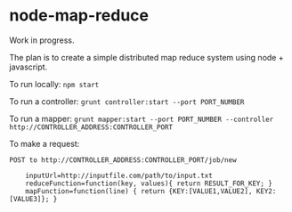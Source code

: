 # node-map-reduce

Work in progress.

The plan is to create a simple distributed map reduce system using node + javascript.

To run locally: `npm start`

To run a controller: `grunt controller:start --port PORT_NUMBER`

To run a mapper: `grunt mapper:start --port PORT_NUMBER --controller http://CONTROLLER_ADDRESS:CONTROLLER_PORT`

To make a request:

    POST to http://CONTROLLER_ADDRESS:CONTROLLER_PORT/job/new

        inputUrl=http://inputfile.com/path/to/input.txt
        reduceFunction=function(key, values){ return RESULT_FOR_KEY; }
        mapFunction=function(line) { return {KEY:[VALUE1,VALUE2], KEY2:[VALUE3]}; }
